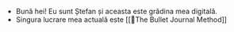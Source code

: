 - Bună hei! Eu sunt Ștefan și aceasta este grădina mea digitală.
- Singura lucrare mea actuală este [[📘The Bullet Journal Method]]